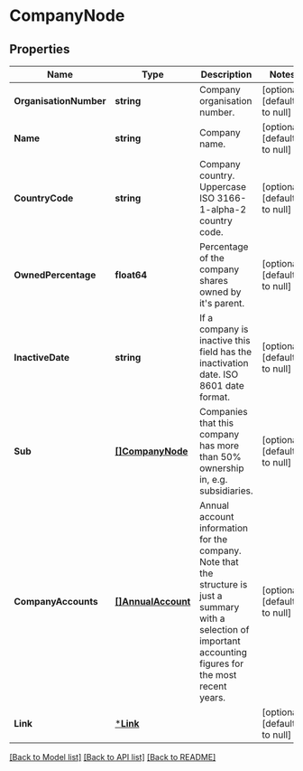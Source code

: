 # CompanyNode

## Properties
Name | Type | Description | Notes
------------ | ------------- | ------------- | -------------
**OrganisationNumber** | **string** | Company organisation number. | [optional] [default to null]
**Name** | **string** | Company name. | [optional] [default to null]
**CountryCode** | **string** | Company country. Uppercase ISO 3166-1-alpha-2 country code. | [optional] [default to null]
**OwnedPercentage** | **float64** | Percentage of the company shares owned by it&#x27;s parent. | [optional] [default to null]
**InactiveDate** | **string** | If a company is inactive this field has the inactivation date. ISO 8601 date format. | [optional] [default to null]
**Sub** | [**[]CompanyNode**](CompanyNode.md) | Companies that this company has more than 50% ownership in, e.g. subsidiaries. | [optional] [default to null]
**CompanyAccounts** | [**[]AnnualAccount**](AnnualAccount.md) | Annual account information for the company. Note that the structure is just a summary with a selection of important accounting figures for the most recent years. | [optional] [default to null]
**Link** | [***Link**](Link.md) |  | [optional] [default to null]

[[Back to Model list]](../README.md#documentation-for-models) [[Back to API list]](../README.md#documentation-for-api-endpoints) [[Back to README]](../README.md)

